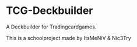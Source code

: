 # TCG-Deckbuilder
A Deckbuilder for Tradingcardgames.

This is a schoolproject made by ItsMeNiV & Nic3Try
